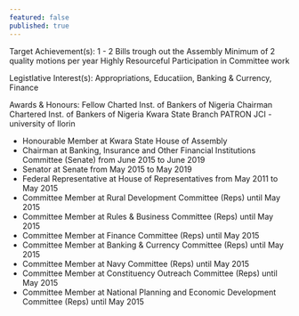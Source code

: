 ```yaml
---
featured: false
published: true
---
```

Target Achievement(s): 1 - 2 Bills trough out the Assembly
Minimum of 2 quality motions per year
Highly Resourceful Participation in Committee work

Legistlative Interest(s): Appropriations, Educatiion, Banking & Currency, Finance

Awards & Honours: Fellow Charted Inst. of Bankers of Nigeria
Chairman Chartered Inst. of Bankers of Nigeria Kwara State Branch
PATRON JCI - university of Ilorin

* Honourable Member at Kwara State House of Assembly
* Chairman at Banking, Insurance and Other Financial Institutions Committee (Senate) from June 2015 to June 2019
* Senator at Senate from May 2015 to May 2019
* Federal Representative at House of Representatives from May 2011 to May 2015
* Committee Member at Rural Development Committee (Reps) until May 2015
* Committee Member at Rules & Business Committee (Reps) until May 2015
* Committee Member at Finance Committee (Reps) until May 2015
* Committee Member at Banking & Currency Committee (Reps) until May 2015
* Committee Member at Navy Committee (Reps) until May 2015
* Committee Member at Constituency Outreach Committee (Reps) until May 2015
* Committee Member at National Planning and Economic Development Committee (Reps) until May 2015

